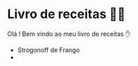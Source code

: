 # Livro de receitas :woman_cook:

Olá ! Bem vindo ao meu livro de receitas :hand:

- Strogonoff de Frango
- 